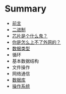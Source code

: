 # Summary

* [前言](README.md)
* [二进制](er-jin-zhi.md)
* [芯片是个什么鬼？](xin-pian-shi-ge-shi-yao-gui-ff1f.md)
* [你是怎么上不了外网的？](ni-shi-zen-yao-shang-bu-le-wai-wang-de-ff1f.md)
* [数据类型](shu-ju-lei-xing.md)
* 循环
* 基本数据结构
* 文件操作
* 网络通信
* [数据库](shu-ju-ku.md)
* [操作系统](cao-zuo-xi-tong.md)

